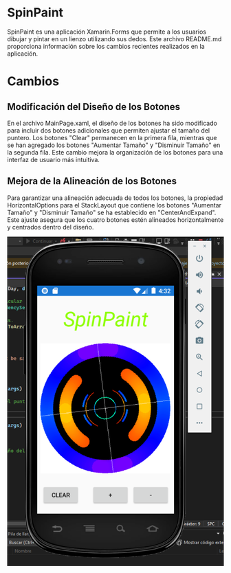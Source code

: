 # SpinPaint

SpinPaint es una aplicación Xamarin.Forms que permite a los usuarios dibujar y pintar en un lienzo utilizando sus dedos. Este archivo README.md proporciona información sobre los cambios recientes realizados en la aplicación.

# Cambios

## Modificación del Diseño de los Botones
En el archivo MainPage.xaml, el diseño de los botones ha sido modificado para incluir dos botones adicionales que permiten ajustar el tamaño del puntero. Los botones "Clear" permanecen en la primera fila, mientras que se han agregado los botones "Aumentar Tamaño" y "Disminuir Tamaño" en la segunda fila. Este cambio mejora la organización de los botones para una interfaz de usuario más intuitiva.

## Mejora de la Alineación de los Botones
Para garantizar una alineación adecuada de todos los botones, la propiedad HorizontalOptions para el StackLayout que contiene los botones "Aumentar Tamaño" y "Disminuir Tamaño" se ha establecido en "CenterAndExpand". Este ajuste asegura que los cuatro botones estén alineados horizontalmente y centrados dentro del diseño.


![SpinPaint application screenshot](Screenshots/mas_menos.png "SpinPaint application screenshot")

